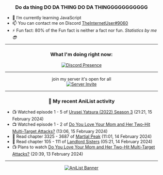 <div align="center">

### Do da thing DO DA THING DO DA THINGGGGGGGGGGG
</div>

- 🌱 I’m currently learning JavaScript
- 📫 You can contact me on Discord [TheInternetUser#9060](https://discord.com/users/534117072796385300)
- ⚡ Fun fact: 80% of the Fun fact is neither a fact nor fun. _Statistics by me 😎_
<hr>

<div align="center">

### What I'm doing right now:
[![Discord Presence](https://lanyard.cnrad.dev/api/534117072796385300)](https://discord.com/users/534117072796385300)
<hr>

join my server it's open for all <br>
[![Server Invite](https://invidget.switchblade.xyz/bfYgVHxrSs)](https://discord.gg/bfYgVHxrSs)

<hr>
  
### 🌸 My recent AniList activity

</div>

<!-- ANILIST_ACTIVITY:start -->

-   📺 Watched episode 1 - 5 of [Urusei Yatsura (2022) Season 3](https://anilist.co/anime/155645) (21:21, 15 February 2024)
-   📺 Watched episode 1 - 2 of [Do You Love Your Mom and Her Two-Hit Multi-Target Attacks?](https://anilist.co/anime/104723) (13:06, 15 February 2024)
-   📖 Read chapter 3325 - 3687 of [Martial Peak](https://anilist.co/manga/104494) (11:01, 14 February 2024)
-   📖 Read chapter 105 - 111 of [Landlord Sisters](https://anilist.co/manga/138564) (05:21, 14 February 2024)
-   📺 Plans to watch [Do You Love Your Mom and Her Two-Hit Multi-Target Attacks?](https://anilist.co/anime/104723) (20:39, 13 February 2024)

<!-- ANILIST_ACTIVITY:end -->
<hr>

<div align="center">

[![AniList Banner](https://img.anili.st/User/929966)](https://anilist.co/user/TheInternetUser)

<!-- ![Profile views](https://gpvc.arturio.dev/TheInternetUse7) Since 2023-01-09 -->
<br>


</div>
